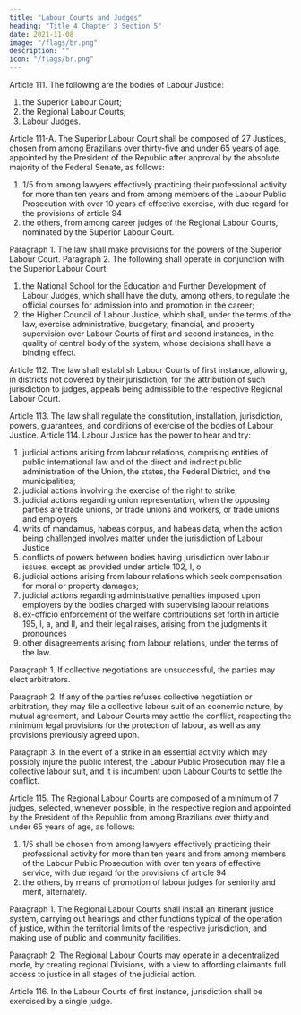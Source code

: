 ```yaml
---
title: "Labour Courts and Judges"
heading: "Title 4 Chapter 3 Section 5"
date: 2021-11-08
image: "/flags/br.png"
description: ""
icon: "/flags/br.png"
---
```



Article 111. The following are the bodies of Labour Justice:
1. the Superior Labour Court;
2.  the Regional Labour Courts;
3.   Labour Judges.


Article 111-A.  The Superior Labour Court shall be composed of 27 Justices, chosen from among Brazilians over thirty-five and under 65 years of age, appointed by the President of the Republic after approval by the absolute majority of the Federal Senate, as follows:
1. 1/5 from among lawyers effectively practicing their professional activity for more than ten years and from among members of the Labour Public Prosecution with over 10 years of effective exercise, with due regard for the provisions of article 94
2.  the others, from among career judges of the Regional Labour Courts,
nominated by the Superior Labour Court.

Paragraph 1. The law shall make provisions for the powers of the Superior Labour Court.
Paragraph 2. The following shall operate in conjunction with the Superior Labour Court:
1. the National School for the Education and Further Development of Labour
Judges, which shall have the duty, among others, to regulate the official courses for
admission into and promotion in the career;
2.  the Higher Council of Labour Justice, which shall, under the terms of the law, exercise administrative, budgetary, financial, and property supervision over Labour Courts of first and second instances, in the quality of central body of the system, whose decisions shall have a binding effect.

Article 112. The law shall establish Labour Courts of first instance, allowing, in districts not covered by their jurisdiction, for the attribution of such jurisdiction to judges, appeals being admissible to the respective Regional Labour Court. 

Article 113. The law shall regulate the constitution, installation, jurisdiction,
powers, guarantees, and conditions of exercise of the bodies of Labour Justice.
Article 114. Labour Justice has the power to hear and try:

1. judicial actions arising from labour relations, comprising entities of public
international law and of the direct and indirect public administration of the Union,
the states, the Federal District, and the municipalities;
2.  judicial actions involving the exercise of the right to strike;
3.   judicial actions regarding union representation, when the opposing parties are trade unions, or trade unions and workers, or trade unions and employers
4. writs of mandamus, habeas corpus, and habeas data, when the action being challenged involves matter under the jurisdiction of Labour Justice
5. conflicts of powers between bodies having jurisdiction over labour issues, except as provided under article 102, I, o
6.  judicial actions arising from labour relations which seek compensation for moral or property damages;
7.   judicial actions regarding administrative penalties imposed upon employers by the bodies charged with supervising labour relations
8.    ex-officio enforcement of the welfare contributions set forth in article 195, I, a, and II, and their legal raises, arising from the judgments it pronounces
9.  other disagreements arising from labour relations, under the terms of the law.

Paragraph 1. If collective negotiations are unsuccessful, the parties may elect arbitrators.

Paragraph 2. If any of the parties refuses collective negotiation or arbitration,
they may file a collective labour suit of an economic nature, by mutual agreement,
and Labour Courts may settle the conflict, respecting the minimum legal provisions
for the protection of labour, as well as any provisions previously agreed upon.

Paragraph 3. In the event of a strike in an essential activity which may possibly
injure the public interest, the Labour Public Prosecution may file a collective labour
suit, and it is incumbent upon Labour Courts to settle the conflict.

Article 115.  The Regional Labour Courts are composed of a minimum of 7 judges, selected, whenever possible, in the respective region and appointed by the President of the Republic from among Brazilians over thirty and under 65 years of age, as follows:

1. 1/5 shall be chosen from among lawyers effectively practicing their professional activity for more than ten years and from among members of the Labour Public Prosecution with over ten years of effective service, with due regard for the provisions of article 94
2.  the others, by means of promotion of labour judges for seniority and merit, alternately.

Paragraph 1. The Regional Labour Courts shall install an itinerant justice system, carrying out hearings and other functions typical of the operation of justice, within the territorial limits of the respective jurisdiction, and making use of public and community facilities.

Paragraph 2. The Regional Labour Courts may operate in a decentralized mode, by creating regional Divisions, with a view to affording claimants full access to justice in all stages of the judicial action.

Article 116. In the Labour Courts of first instance, jurisdiction shall be exercised
by a single judge.
